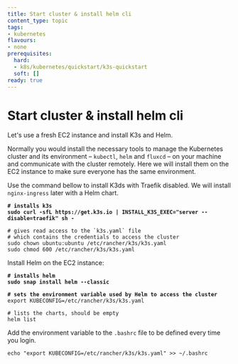 ```yaml
---
title: Start cluster & install helm cli
content_type: topic
tags: 
- kubernetes
flavours:
- none
prerequisites:
  hard: 
  - k8s/kubernetes/quickstart/k3s-quickstart
  soft: []
ready: true
---
```


# Start cluster & install helm cli

Let's use a fresh EC2 instance and install K3s and Helm.

Normally you would install the necessary tools to manage the Kubernetes cluster and its environment – `kubectl`, `helm` and `fluxcd` – on your machine and communicate with the cluster remotely. Here we will install them on the EC2 instance to make sure everyone has the same environment.&#x20;

Use the command bellow to install K3ds with Traefik disabled. We will install `nginx-ingress` later with a Helm chart.

<pre><code><strong># installs k3s
</strong><strong>sudo curl -sfL https://get.k3s.io | INSTALL_K3S_EXEC="server --disable=traefik" sh -
</strong><strong>
</strong># gives read access to the `k3s.yaml` file
# which contains the credentials to access the cluster
sudo chown ubuntu:ubuntu /etc/rancher/k3s/k3s.yaml
sudo chmod 600 /etc/rancher/k3s/k3s.yaml
</code></pre>

Install Helm on the EC2 instance:

<pre data-overflow="wrap"><code><strong># installs helm
</strong><strong>sudo snap install helm --classic
</strong><strong>
</strong><strong># sets the environment variable used by Helm to access the cluster
</strong>export KUBECONFIG=/etc/rancher/k3s/k3s.yaml

# lists the charts, should be empty
helm list
</code></pre>

Add the environment variable to the `.bashrc` file to be defined every time you login.

```
echo "export KUBECONFIG=/etc/rancher/k3s/k3s.yaml" >> ~/.bashrc
```